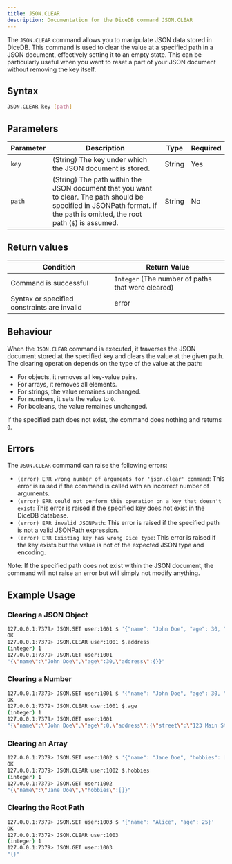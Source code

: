 ```yaml
---
title: JSON.CLEAR
description: Documentation for the DiceDB command JSON.CLEAR
---
```


The `JSON.CLEAR` command allows you to manipulate JSON data stored in DiceDB. This command is used to clear the value at a specified path in a JSON document, effectively setting it to an empty state. This can be particularly useful when you want to reset a part of your JSON document without removing the key itself.

## Syntax

```bash
JSON.CLEAR key [path]
```

## Parameters

| Parameter | Description                                                               | Type    | Required |
|-----------|---------------------------------------------------------------------------|---------|----------|
| `key`     | (String) The key under which the JSON document is stored.                 | String  | Yes      |
| `path`    | (String) The path within the JSON document that you want to clear. The path should be specified in JSONPath format. If the path is omitted, the root path (`$`) is assumed. | String  | No       |

## Return values

| Condition                                      | Return Value                                      |
|------------------------------------------------|---------------------------------------------------|
| Command is successful                          | `Integer` (The number of paths that were cleared) |
| Syntax or specified constraints are invalid    | error                                             |

## Behaviour

When the `JSON.CLEAR` command is executed, it traverses the JSON document stored at the specified key and clears the value at the given path. The clearing operation depends on the type of the value at the path:

- For objects, it removes all key-value pairs.
- For arrays, it removes all elements.
- For strings, the value remaines unchanged.
- For numbers, it sets the value to `0`.
- For booleans, the value remaines unchanged.

If the specified path does not exist, the command does nothing and returns `0`.

## Errors

The `JSON.CLEAR` command can raise the following errors:

- `(error) ERR wrong number of arguments for 'json.clear' command`: This error is raised if the command is called with an incorrect number of arguments.
- `(error) ERR could not perform this operation on a key that doesn't exist`: This error is raised if the specified key does not exist in the DiceDB database.
- `(error) ERR invalid JSONPath`: This error is raised if the specified path is not a valid JSONPath expression.
- `(error) ERR Existing key has wrong Dice type`: This error is raised if the key exists but the value is not of the expected JSON type and encoding.

Note: If the specified path does not exist within the JSON document, the command will not raise an error but will simply not modify anything.

## Example Usage

### Clearing a JSON Object

```bash
127.0.0.1:7379> JSON.SET user:1001 $ '{"name": "John Doe", "age": 30, "address": {"street": "123 Main St", "city": "Anytown"}}'
OK
127.0.0.1:7379> JSON.CLEAR user:1001 $.address
(integer) 1
127.0.0.1:7379> JSON.GET user:1001
"{\"name\":\"John Doe\",\"age\":30,\"address\":{}}"
```

### Clearing a Number

```bash
127.0.0.1:7379> JSON.SET user:1001 $ '{"name": "John Doe", "age": 30, "address": {"street": "123 Main St", "city": "Anytown"}}'
OK
127.0.0.1:7379> JSON.CLEAR user:1001 $.age
(integer) 1
127.0.0.1:7379> JSON.GET user:1001
"{\"name\":\"John Doe\",\"age\":0,\"address\":{\"street\":\"123 Main St\",\"city\":\"Anytown\"}}"
```

### Clearing an Array

```bash
127.0.0.1:7379> JSON.SET user:1002 $ '{"name": "Jane Doe", "hobbies": ["reading", "swimming", "hiking"]}'
OK
127.0.0.1:7379> JSON.CLEAR user:1002 $.hobbies
(integer) 1
127.0.0.1:7379> JSON.GET user:1002
"{\"name\":\"Jane Doe\",\"hobbies\":[]}"
```

### Clearing the Root Path

```bash
127.0.0.1:7379> JSON.SET user:1003 $ '{"name": "Alice", "age": 25}'
OK
127.0.0.1:7379> JSON.CLEAR user:1003
(integer) 1
127.0.0.1:7379> JSON.GET user:1003
"{}"
```
